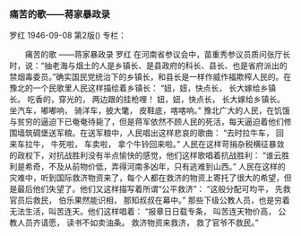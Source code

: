 ### 痛苦的歌——蒋家暴政录
罗红
1946-09-08
第2版()
专栏：

　　痛苦的歌
    ——蒋家暴政录
    罗红
    在河南省参议会中，苗重秀参议员质问张厅长时，说：“抽老海与烟土的人是乡镇长、是县政府的科长、县长、也是省府派出的禁烟毒委员。”确实国民党统治下的乡镇长，和县长是一样作威作福欺榨人民的。在豫北的一个民歌里人民这样描绘着乡镇长：
    “妞，妞，快点长，
    长大嫁给乡镇长。
    吃香的，穿光的，
    两边跟的挂枪哩！
    妞，妞，快点长，
    长大嫁给乡镇长。
    坐汽车，嘟嘟响，
    骑洋车，披大氅，
    皮鞋底，喀喀响。”
    豫北广大的人民，在饥饿与贫穷的逼迫下已奄奄待毙了，但是蒋军依然不顾人民的死活，每天逼迫着他们修围墙筑碉堡送军粮。在送军粮中，人民唱出这样悲哀的歌曲：
    “去时拉牛车，
    回来车拉牛，
    牛死啦，
    车卖啦，
    拿个牛铃回来啦。”
    人民在这样苛捐杂税横征暴敛的政权下，对抗战胜利没有半点愉快的感觉，他们这样歌唱着抗战胜利：
    “谁云胜利是希奇，不及从前物价低，弄得河南多凶年，只有逃难到山西。”
    人民在这样的灾难中，听到国际救济物资来了，每个人都在救济的物资上寄托了很大的希望，但是最后他们失望了。他们又这样描写着所谓“公平救济”：
    “这般分配可均平，
    先救官员后救民，
    伯乐果然能识相，
    那知叔叔在幕中。”
    那些下级公教人员，也是穷着无法生活，叫苦连天。他们这样唱着：
    “报章日日载专条，
    叫苦连天物价高，
    公教人员齐请愿，
    读书不如卖油条。
    救济物资来救济，
    救了官爷不救民。”
